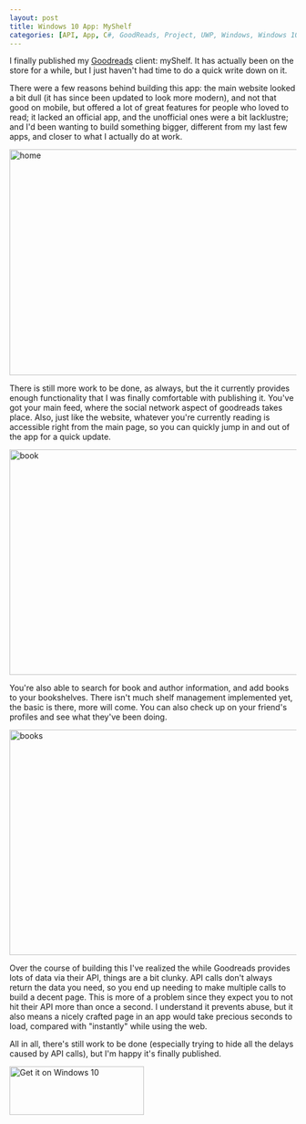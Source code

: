 ```yaml
---
layout: post
title: Windows 10 App: MyShelf
categories: [API, App, C#, GoodReads, Project, UWP, Windows, Windows 10, Xaml]
---
```


I finally published my <a href="http://www.goodreads.com/">Goodreads</a> client: myShelf. It has actually been on the store for a while, but I just haven't had time to do a quick write down on it.

There were a few reasons behind building this app: the main website looked a bit dull (it has since been updated to look more modern), and not that good on mobile, but offered a lot of great features for people who loved to read; it lacked an official app, and the unofficial ones were a bit lacklustre; and I'd been wanting to build something bigger, different from my last few apps, and closer to what I actually do at work.

<a href="http://fmendo.com/wp-content/uploads/2016/04/home.png" rel="attachment wp-att-106"><img class="aligncenter  wp-image-106" src="http://fmendo.com/wp-content/uploads/2016/04/home-1024x633.png" alt="home" width="640" height="396" /></a>

There is still more work to be done, as always, but the it currently provides enough functionality that I was finally comfortable with publishing it. You've got your main feed, where the social network aspect of goodreads takes place. Also, just like the website, whatever you're currently reading is accessible right from the main page, so you can quickly jump in and out of the app for a quick update.

<a href="http://fmendo.com/wp-content/uploads/2016/04/book.png" rel="attachment wp-att-104"><img class="aligncenter  wp-image-104" src="http://fmendo.com/wp-content/uploads/2016/04/book-1024x631.png" alt="book" width="641" height="395" /></a>

You're also able to search for book and author information, and add books to your bookshelves. There isn't much shelf management implemented yet, the basic is there, more will come. You can also check up on your friend's profiles and see what they've been doing.

<a href="http://fmendo.com/wp-content/uploads/2016/04/books.png" rel="attachment wp-att-105"><img class="aligncenter  wp-image-105" src="http://fmendo.com/wp-content/uploads/2016/04/books-1024x632.png" alt="books" width="640" height="395" /></a>

Over the course of building this I've realized the while Goodreads provides lots of data via their API, things are a bit clunky. API calls don't always return the data you need, so you end up needing to make multiple calls to build a decent page. This is more of a problem since they expect you to not hit their API more than once a second. I understand it prevents abuse, but it also means a nicely crafted page in an app would take precious seconds to load, compared with "instantly" while using the web.

All in all, there's still work to be done (especially trying to hide all the delays caused by API calls), but I'm happy it's finally published.

<a href="https://www.microsoft.com/store/apps/9wzdncrdr8rz?ocid=badge"><img class="aligncenter" src="https://assets.windowsphone.com/f2f77ec7-9ba9-4850-9ebe-77e366d08adc/English_Get_it_Win_10_InvariantCulture_Default.png" alt="Get it on Windows 10" width="236" height="85" /></a>

